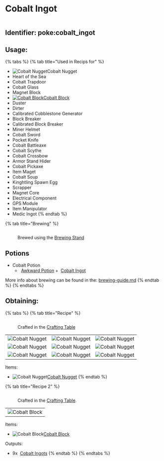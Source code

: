 # Cobalt Ingot



<figure><img src="https://github.com/user-attachments/assets/a5a960ad-9791-4325-9ff0-dd820bece694" alt=""><figcaption></figcaption></figure>

## Identifier: poke:cobalt\_ingot <a href="#identifier" id="identifier"></a>

## Usage:

{% tabs %}
{% tab title="Used in Recips for" %}
* <img src="https://github.com/user-attachments/assets/8cdeb228-b758-4b2c-873a-208cf8bcdc77" alt="Cobalt Nugget" data-size="line">Cobalt Nugget
* Heart of the Sea
* Cobalt Trapdoor
* Cobalt Glass
* Magnet Block
* [<img src="https://github.com/user-attachments/assets/4a13c762-0f6f-40af-84e8-d50db1294a5d" alt="Cobalt Block" data-size="line">Cobalt Block](../../blocks/ore-blocks/cobalt-block.md)
* Duster
* Dirter
* Calibrated Cobblestone Generator
* Block Breaker
* Calibrated Block Breaker
* Miner Helmet
* Cobalt Sword
* Pocket Knife
* Cobalt Battleaxe
* Cobalt Scythe
* Cobalt Crossbow
* Armor Stand Hider
* Cobalt Pickaxe
* Item Maget
* Cobalt Soup
* Kinghtling Spawn Egg
* Scrapper
* Magnet Core
* Electrical Component
* GPS Module
* Item Manipulator
* Medic Ingot
{% endtab %}

{% tab title="Brewing" %}


<figure><img src="https://minecraft.wiki/images/thumb/Brewing_Stand_(empty)_JE10.png/150px-Brewing_Stand_(empty)_JE10.png?58d74" alt=""><figcaption><p>Brewed using the <a href="https://minecraft.wiki/w/Brewing_Stand">Brewing Stand</a></p></figcaption></figure>

## Potions

* Cobalt Potion
  * <img src="https://minecraft.wiki/images/Water_Bottle_JE2_BE2.png?acae5" alt="" data-size="line"> [Awkward Potion](https://minecraft.wiki/w/Potion#Base\_potions) + <img src="https://github.com/user-attachments/assets/a5a960ad-9791-4325-9ff0-dd820bece694" alt="" data-size="line"> [Cobalt Ingot](cobalt-ingot.md)



More info about brewing can be found in the: [brewing-guide.md](../../misc-other-info/brewing-guide.md "mention")
{% endtab %}
{% endtabs %}

## Obtaining:

{% tabs %}
{% tab title="Recipe" %}
<figure><img src="https://minecraft.wiki/images/thumb/Crafting_Table_JE4_BE3.png/150px-Crafting_Table_JE4_BE3.png?5767f" alt=""><figcaption><p>Crafted in the <a href="https://minecraft.wiki/w/Crafting_Table">Crafting Table</a></p></figcaption></figure>

|                                                                                                   |                                                                                                   |                                                                                                   |
| :-----------------------------------------------------------------------------------------------: | :-----------------------------------------------------------------------------------------------: | :-----------------------------------------------------------------------------------------------: |
| ![Cobalt Nugget](https://github.com/user-attachments/assets/8cdeb228-b758-4b2c-873a-208cf8bcdc77) | ![Cobalt Nugget](https://github.com/user-attachments/assets/8cdeb228-b758-4b2c-873a-208cf8bcdc77) | ![Cobalt Nugget](https://github.com/user-attachments/assets/8cdeb228-b758-4b2c-873a-208cf8bcdc77) |
| ![Cobalt Nugget](https://github.com/user-attachments/assets/8cdeb228-b758-4b2c-873a-208cf8bcdc77) | ![Cobalt Nugget](https://github.com/user-attachments/assets/8cdeb228-b758-4b2c-873a-208cf8bcdc77) | ![Cobalt Nugget](https://github.com/user-attachments/assets/8cdeb228-b758-4b2c-873a-208cf8bcdc77) |
| ![Cobalt Nugget](https://github.com/user-attachments/assets/8cdeb228-b758-4b2c-873a-208cf8bcdc77) | ![Cobalt Nugget](https://github.com/user-attachments/assets/8cdeb228-b758-4b2c-873a-208cf8bcdc77) | ![Cobalt Nugget](https://github.com/user-attachments/assets/8cdeb228-b758-4b2c-873a-208cf8bcdc77) |

Items:

* <img src="https://github.com/user-attachments/assets/8cdeb228-b758-4b2c-873a-208cf8bcdc77" alt="Cobalt Nugget" data-size="line">[Cobalt Nugget](../nuggets/cobalt-nugget.md)
{% endtab %}

{% tab title="Recipe 2" %}


<figure><img src="https://minecraft.wiki/images/thumb/Crafting_Table_JE4_BE3.png/150px-Crafting_Table_JE4_BE3.png?5767f" alt=""><figcaption><p>Crafted in the <a href="https://minecraft.wiki/w/Crafting_Table">Crafting Table</a>.</p></figcaption></figure>

|                                                                                                  |
| :----------------------------------------------------------------------------------------------: |
| ![Cobalt Block](https://github.com/user-attachments/assets/4a13c762-0f6f-40af-84e8-d50db1294a5d) |

Items:

* <img src="https://github.com/user-attachments/assets/4a13c762-0f6f-40af-84e8-d50db1294a5d" alt="Cobalt Block" data-size="line">[Cobalt Block](../../blocks/ore-blocks/cobalt-block.md)

Outputs:

* 9x <img src="https://github.com/user-attachments/assets/a5a960ad-9791-4325-9ff0-dd820bece694" alt="" data-size="line"> [Cobalt Ingots](cobalt-ingot.md)
{% endtab %}
{% endtabs %}
